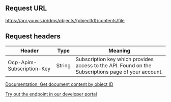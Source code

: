 ## Request URL

https://api.yuuvis.io/dms/objects/{objectId}/contents/file

## Request headers

| Header                    | Type   | Meaning                                                                                             |
|---------------------------|--------|-----------------------------------------------------------------------------------------------------|
| Ocp-Apim-Subscription-Key | String | Subscription key which provides access to the API. Found on the Subscriptions page of your account. |

[Documentation: Get document content by object ID](https://github.com/yuuvis/Documentation/wiki/Retrieve-documents#retrieving-documents-via-object-id)

[Try out the endpoint in our developer portal](https://ateamk8s.azurewebsites.net/Apis/Endpoints/yadb-api)
